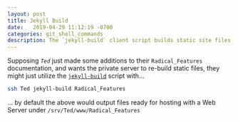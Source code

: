 ```yaml
---
layout: post
title: Jekyll Build
date:   2019-04-29 11:12:19 -0700
categories: git_shell_commands
description: The `jekyll-build` client script builds static site files for name repository under `${HOME}/www`
---
```



Supposing _`Ted`_ just made some additions to their `Radical_Features` documentation, and wants the private server to re-build static files, they might just utilize the [`jekyll-build`][source_master__jekyll-build] script with...


```bash
ssh Ted jekyll-build Radical_Features
```


... by default the above would output files ready for hosting with a Web Server under `/srv/Ted/www/Radical_Features`


[source_master__jekyll-build]: https://github.com/git-utilities/git-shell-commands/blob/master/jekyll-build
